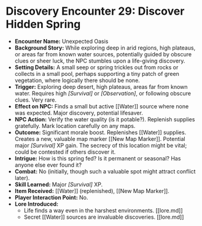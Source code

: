# Discovery Encounter 29: Discover Hidden Spring

*   **Encounter Name:** Unexpected Oasis
*   **Background Story:** While exploring deep in arid regions, high plateaus, or areas far from known water sources, potentially guided by obscure clues or sheer luck, the NPC stumbles upon a life-giving discovery.
*   **Setting Details:** A small seep or spring trickles out from rocks or collects in a small pool, perhaps supporting a tiny patch of green vegetation, where logically there should be none.
*   **Trigger:** Exploring deep desert, high plateaus, areas far from known water. Requires high *[Survival]* or *[Observation]*, or following obscure clues. Very rare.
*   **Effect on NPC:** Finds a small but active [[Water]] source where none was expected. Major discovery, potential lifesaver.
*   **NPC Action:** Verify the water quality (is it potable?). Replenish supplies gratefully. Mark location carefully on any maps.
*   **Outcome:** Significant morale boost. Replenishes [[Water]] supplies. Creates a new, valuable map marker [[New Map Marker]]. Potential major *[Survival]* XP gain. The secrecy of this location might be vital; could be contested if others discover it.
*   **Intrigue:** How is this spring fed? Is it permanent or seasonal? Has anyone else ever found it?
*   **Combat:** No (initially, though such a valuable spot might attract conflict later).
*   **Skill Learned:** Major *[Survival]* XP.
*   **Item Received:** [[Water]] (replenished), [[New Map Marker]].
*   **Player Interaction Point:** No.
*   **Lore Introduced:**
    *   Life finds a way even in the harshest environments. \[[lore.md]]
    *   Secret [[Water]] sources are invaluable discoveries. \[[lore.md]] 